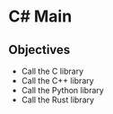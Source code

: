 # C# Main

## Objectives

* Call the C library
* Call the C++ library
* Call the Python library
* Call the Rust library
